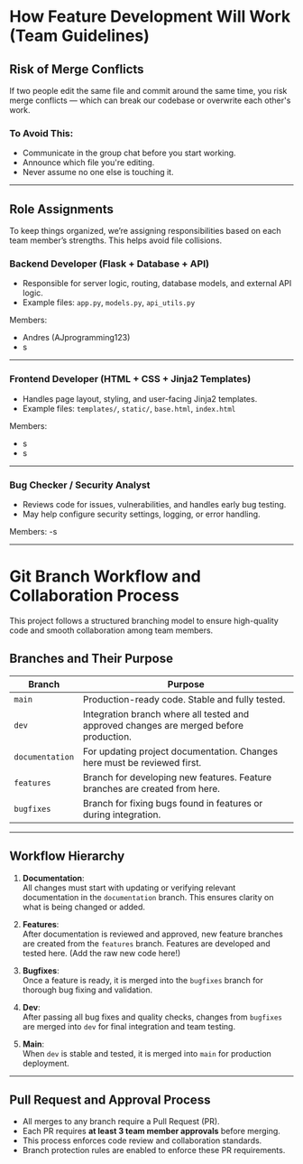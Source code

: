 # How Feature Development Will Work (Team Guidelines)

## Risk of Merge Conflicts
If two people edit the same file and commit around the same time, you risk merge conflicts — which can break our codebase or overwrite each other's work.

### To Avoid This:
- Communicate in the group chat before you start working.
- Announce which file you're editing.
- Never assume no one else is touching it.

---

## Role Assignments

To keep things organized, we’re assigning responsibilities based on each team member’s strengths. This helps avoid file collisions.

### Backend Developer (Flask + Database + API)
- Responsible for server logic, routing, database models, and external API logic.
- Example files: `app.py`, `models.py`, `api_utils.py`

Members:
- Andres (AJprogramming123)
- s
---

### Frontend Developer (HTML + CSS + Jinja2 Templates)
- Handles page layout, styling, and user-facing Jinja2 templates.
- Example files: `templates/`, `static/`, `base.html`, `index.html`

Members:
- s
- s

---

### Bug Checker / Security Analyst
- Reviews code for issues, vulnerabilities, and handles early bug testing.
- May help configure security settings, logging, or error handling.

Members:
-s

---

# Git Branch Workflow and Collaboration Process

This project follows a structured branching model to ensure high-quality code and smooth collaboration among team members.

## Branches and Their Purpose

| Branch         | Purpose                                                     |
|----------------|-------------------------------------------------------------|
| `main`         | Production-ready code. Stable and fully tested.             |
| `dev`          | Integration branch where all tested and approved changes are merged before production. |
| `documentation`| For updating project documentation. Changes here must be reviewed first. |
| `features`     | Branch for developing new features. Feature branches are created from here. |
| `bugfixes`     | Branch for fixing bugs found in features or during integration. |

---

## Workflow Hierarchy

1. **Documentation**:  
   All changes must start with updating or verifying relevant documentation in the `documentation` branch. This ensures clarity on what is being changed or added.

2. **Features**:  
   After documentation is reviewed and approved, new feature branches are created from the `features` branch. Features are developed and tested here. (Add the raw new code here!)

3. **Bugfixes**:  
   Once a feature is ready, it is merged into the `bugfixes` branch for thorough bug fixing and validation.

4. **Dev**:  
   After passing all bug fixes and quality checks, changes from `bugfixes` are merged into `dev` for final integration and team testing.

5. **Main**:  
   When `dev` is stable and tested, it is merged into `main` for production deployment.

---

## Pull Request and Approval Process

- All merges to any branch require a Pull Request (PR).
- Each PR requires **at least 3 team member approvals** before merging.
- This process enforces code review and collaboration standards.
- Branch protection rules are enabled to enforce these PR requirements.


